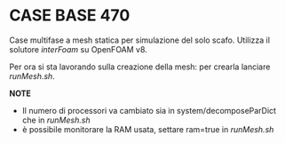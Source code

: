 # CASE BASE 470
Case multifase a mesh statica per simulazione del solo scafo.
Utilizza il solutore *interFoam* su OpenFOAM v8.


Per ora si sta lavorando sulla creazione della mesh: per crearla lanciare *runMesh.sh*.


**NOTE**
* Il numero di processori va cambiato sia in system/decomposeParDict che in *runMesh.sh*
* è possibile monitorare la RAM usata, settare ram=true in *runMesh.sh*
